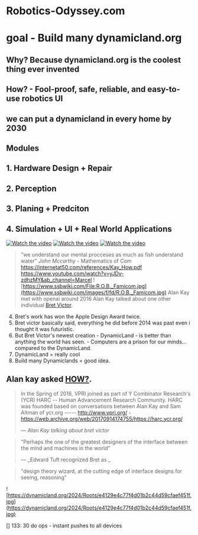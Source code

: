 # Robotics-Odyssey.com

# goal - Build many dynamicland.org

## Why? Because dynamicland.org is the coolest thing ever invented

## How? - Fool-proof, safe, reliable, and easy-to-use robotics UI

## we can put a dynamicland in every home by 2030

## Modules

## 1. Hardware Design + Repair

## 2. Perception

## 3. Planing + Predciton

## 4. Simulation + UI + Real World Applications

[![Watch the video](https://img.youtube.com/vi/NNzMjrJQKsc/maxresdefault.jpg)](https://youtu.be/NNzMjrJQKsc)
[![Watch the video](https://img.youtube.com/vi/_gXiVOmaVSo/maxresdefault.jpg)](https://youtu.be/_gXiVOmaVSo)
[![Watch the video](https://img.youtube.com/vi/mwMUJg2mfII/maxresdefault.jpg)](https://youtu.be/mwMUJg2mfII)
>  "we understand our mental procceses as much as fish understand water"
> _John Mccarthy_ - Mathematics of Com
https://internetat50.com/references/Kay_How.pdf
https://www.youtube.com/watch?v=yJDv-zdhzMY&ab_channel=Marcel
![https://www.ssbwiki.com/File:R.O.B._Famicom.jpg](https://www.ssbwiki.com/images/f/fd/R.O.B._Famicom.jpg)
Alan Kay met with openai around 2016
Alan Kay talked about one other individual [Bret Victor](https://worrydream.com).
4. Bret's work has won the Apple Design Award twice.
5. Bret victor basically said, everything he did before  2014 was past even i thought it was futuristic.
7. But Bret Victor's newest creation - DynamicLand - is better than anything the world has seen. - Computers are a prison for our minds... compared to the DynamicLand.
8. DynamicLand = really cool
9. Build  many Dynamiclands = good idea.

Alan kay asked <a href="https://internetat50.com/references/Kay_How.pdf">HOW?</a>.
---

> In the Spring of 2016, VPRI joined as part of Y Combinator Research's (YCR) HARC -- Human Advancement Research Community. HARC was founded based on conversations between Alan Kay and Sam Altman of  ycr.org   -----  http://www.vpri.org/ - https://web.archive.org/web/20170914174755/https://harc.ycr.org/
>
> — _Alan Kay talking about bret victor_

> "Perhaps the one of the greatest designers of the interface between the mind and machines in the world"
>
> — _Edward Tuft recognized Bret as _

> "design theory wizard, at the cutting edge of interface designs for seeing, reasoning"


![https://dynamicland.org/2024/Roots/e4129e4c77f4d01b2c44d59cfaef451f.jpg](https://dynamicland.org/2024/Roots/e4129e4c77f4d01b2c44d59cfaef451f.jpg)

[] 133: 30 do ops - instant pushes to all devices

